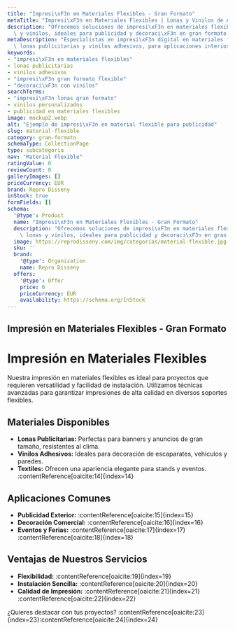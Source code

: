 ```yaml
---
title: "Impresi\xF3n en Materiales Flexibles - Gran Formato"
metaTitle: "Impresi\xF3n en Materiales Flexibles | Lonas y Vinilos de Alta Calidad"
description: "Ofrecemos soluciones de impresi\xF3n en materiales flexibles como lonas\
  \ y vinilos, ideales para publicidad y decoraci\xF3n en gran formato."
metaDescription: "Especialistas en impresi\xF3n digital en materiales flexibles, incluyendo\
  \ lonas publicitarias y vinilos adhesivos, para aplicaciones interiores y exteriores."
keywords:
- "impresi\xF3n en materiales flexibles"
- lonas publicitarias
- vinilos adhesivos
- "impresi\xF3n gran formato flexible"
- "decoraci\xF3n con vinilos"
searchTerms:
- "impresi\xF3n lonas gran formato"
- vinilos personalizados
- publicidad en materiales flexibles
image: mockup2.webp
alt: "Ejemplo de impresi\xF3n en material flexible para publicidad"
slug: material-flexible
category: gran-formato
schemaType: CollectionPage
type: subcategoria
nav: "Material Flexible"
ratingValue: 0
reviewCount: 0
galleryImages: []
priceCurrency: EUR
brand: Repro Disseny
inStock: true
formFields: []
schema:
  '@type': Product
  name: "Impresi\xF3n en Materiales Flexibles - Gran Formato"
  description: "Ofrecemos soluciones de impresi\xF3n en materiales flexibles como\
    \ lonas y vinilos, ideales para publicidad y decoraci\xF3n en gran formato."
  image: https://reprodisseny.com/img/categorias/material-flexible.jpg
  sku: ''
  brand:
    '@type': Organization
    name: Repro Disseny
  offers:
    '@type': Offer
    price: 0
    priceCurrency: EUR
    availability: https://schema.org/InStock
---
```


## Impresión en Materiales Flexibles - Gran Formato

# Impresión en Materiales Flexibles

Nuestra impresión en materiales flexibles es ideal para proyectos que requieren versatilidad y facilidad de instalación. Utilizamos técnicas avanzadas para garantizar impresiones de alta calidad en diversos soportes flexibles.

## Materiales Disponibles

- **Lonas Publicitarias:** Perfectas para banners y anuncios de gran tamaño, resistentes al clima.
- **Vinilos Adhesivos:** Ideales para decoración de escaparates, vehículos y paredes.
- **Textiles:** Ofrecen una apariencia elegante para stands y eventos.&#8203;:contentReference[oaicite:14]{index=14}

## Aplicaciones Comunes

- **Publicidad Exterior:** :contentReference[oaicite:15]{index=15}
- **Decoración Comercial:** :contentReference[oaicite:16]{index=16}
- **Eventos y Ferias:** :contentReference[oaicite:17]{index=17}&#8203;:contentReference[oaicite:18]{index=18}

## Ventajas de Nuestros Servicios

- **Flexibilidad:** :contentReference[oaicite:19]{index=19}
- **Instalación Sencilla:** :contentReference[oaicite:20]{index=20}
- **Calidad de Impresión:** :contentReference[oaicite:21]{index=21}&#8203;:contentReference[oaicite:22]{index=22}

¿Quieres destacar con tus proyectos? :contentReference[oaicite:23]{index=23}&#8203;:contentReference[oaicite:24]{index=24}
